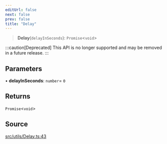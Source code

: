 ```yaml
---
editUrl: false
next: false
prev: false
title: "Delay"
---
```


> **Delay**(`delayInSeconds`): `Promise`\<`void`\>

:::caution[Deprecated]
This API is no longer supported and may be removed in a future release.
:::

## Parameters

• **delayInSeconds**: `number`= `0`

## Returns

`Promise`\<`void`\>

## Source

[src/utils/Delay.ts:43](https://github.com/relishinc/dill-pixel/blob/543438455c9a47928084300159416186c2aa1095/src/utils/Delay.ts#L43)
